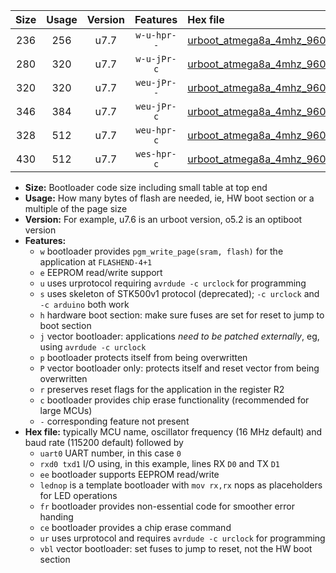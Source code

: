 |Size|Usage|Version|Features|Hex file|
|:-:|:-:|:-:|:-:|:--|
|236|256|u7.7|`w-u-hpr--`|[urboot_atmega8a_4mhz_9600bps_uart0_rxd0_txd1_lednop_fr_ur.hex](https://raw.githubusercontent.com/stefanrueger/urboot.hex/main/mcus/atmega8a/fcpu_4mhz/9600_bps/urboot_atmega8a_4mhz_9600bps_uart0_rxd0_txd1_lednop_fr_ur.hex)|
|280|320|u7.7|`w-u-jPr-c`|[urboot_atmega8a_4mhz_9600bps_uart0_rxd0_txd1_lednop_fr_ce_ur_vbl.hex](https://raw.githubusercontent.com/stefanrueger/urboot.hex/main/mcus/atmega8a/fcpu_4mhz/9600_bps/urboot_atmega8a_4mhz_9600bps_uart0_rxd0_txd1_lednop_fr_ce_ur_vbl.hex)|
|320|320|u7.7|`weu-jPr--`|[urboot_atmega8a_4mhz_9600bps_uart0_rxd0_txd1_ee_lednop_fr_ur_vbl.hex](https://raw.githubusercontent.com/stefanrueger/urboot.hex/main/mcus/atmega8a/fcpu_4mhz/9600_bps/urboot_atmega8a_4mhz_9600bps_uart0_rxd0_txd1_ee_lednop_fr_ur_vbl.hex)|
|346|384|u7.7|`weu-jPr-c`|[urboot_atmega8a_4mhz_9600bps_uart0_rxd0_txd1_ee_lednop_fr_ce_ur_vbl.hex](https://raw.githubusercontent.com/stefanrueger/urboot.hex/main/mcus/atmega8a/fcpu_4mhz/9600_bps/urboot_atmega8a_4mhz_9600bps_uart0_rxd0_txd1_ee_lednop_fr_ce_ur_vbl.hex)|
|328|512|u7.7|`weu-hpr-c`|[urboot_atmega8a_4mhz_9600bps_uart0_rxd0_txd1_ee_lednop_fr_ce_ur.hex](https://raw.githubusercontent.com/stefanrueger/urboot.hex/main/mcus/atmega8a/fcpu_4mhz/9600_bps/urboot_atmega8a_4mhz_9600bps_uart0_rxd0_txd1_ee_lednop_fr_ce_ur.hex)|
|430|512|u7.7|`wes-hpr-c`|[urboot_atmega8a_4mhz_9600bps_uart0_rxd0_txd1_ee_lednop_fr_ce.hex](https://raw.githubusercontent.com/stefanrueger/urboot.hex/main/mcus/atmega8a/fcpu_4mhz/9600_bps/urboot_atmega8a_4mhz_9600bps_uart0_rxd0_txd1_ee_lednop_fr_ce.hex)|

- **Size:** Bootloader code size including small table at top end
- **Usage:** How many bytes of flash are needed, ie, HW boot section or a multiple of the page size
- **Version:** For example, u7.6 is an urboot version, o5.2 is an optiboot version
- **Features:**
  + `w` bootloader provides `pgm_write_page(sram, flash)` for the application at `FLASHEND-4+1`
  + `e` EEPROM read/write support
  + `u` uses urprotocol requiring `avrdude -c urclock` for programming
  + `s` uses skeleton of STK500v1 protocol (deprecated); `-c urclock` and `-c arduino` both work
  + `h` hardware boot section: make sure fuses are set for reset to jump to boot section
  + `j` vector bootloader: applications *need to be patched externally*, eg, using `avrdude -c urclock`
  + `p` bootloader protects itself from being overwritten
  + `P` vector bootloader only: protects itself and reset vector from being overwritten
  + `r` preserves reset flags for the application in the register R2
  + `c` bootloader provides chip erase functionality (recommended for large MCUs)
  + `-` corresponding feature not present
- **Hex file:** typically MCU name, oscillator frequency (16 MHz default) and baud rate (115200 default) followed by
  + `uart0` UART number, in this case `0`
  + `rxd0 txd1` I/O using, in this example, lines RX `D0` and TX `D1`
  + `ee` bootloader supports EEPROM read/write
  + `lednop` is a template bootloader with `mov rx,rx` nops as placeholders for LED operations
  + `fr` bootloader provides non-essential code for smoother error handing
  + `ce` bootloader provides a chip erase command
  + `ur` uses urprotocol and requires `avrdude -c urclock` for programming
  + `vbl` vector bootloader: set fuses to jump to reset, not the HW boot section
